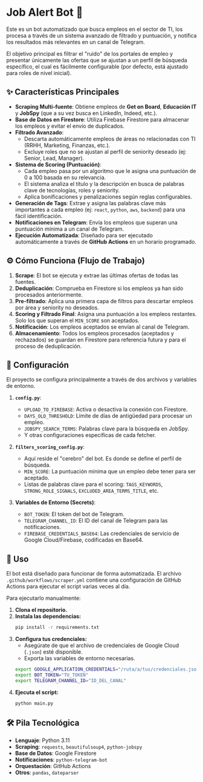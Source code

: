 # Job Alert Bot 🤖

Este es un bot automatizado que busca empleos en el sector de TI, los procesa a través de un sistema avanzado de filtrado y puntuación, y notifica los resultados más relevantes en un canal de Telegram.

El objetivo principal es filtrar el "ruido" de los portales de empleo y presentar únicamente las ofertas que se ajustan a un perfil de búsqueda específico, el cual es fácilmente configurable (por defecto, está ajustado para roles de nivel inicial).

## ✨ Características Principales

-   **Scraping Multi-fuente**: Obtiene empleos de **Get on Board**, **Educación IT** y **JobSpy** (que a su vez busca en LinkedIn, Indeed, etc.).
-   **Base de Datos en Firestore**: Utiliza Firebase Firestore para almacenar los empleos y evitar el envío de duplicados.
-   **Filtrado Avanzado**:
    -   Descarta automáticamente empleos de áreas no relacionadas con TI (RRHH, Marketing, Finanzas, etc.).
    -   Excluye roles que no se ajustan al perfil de seniority deseado (ej: Senior, Lead, Manager).
-   **Sistema de Scoring (Puntuación)**:
    -   Cada empleo pasa por un algoritmo que le asigna una puntuación de 0 a 100 basada en su relevancia.
    -   El sistema analiza el título y la descripción en busca de palabras clave de tecnologías, roles y seniority.
    -   Aplica bonificaciones y penalizaciones según reglas configurables.
-   **Generación de Tags**: Extrae y asigna las palabras clave más importantes a cada empleo (ej: `react`, `python`, `aws`, `backend`) para una fácil identificación.
-   **Notificaciones en Telegram**: Envía los empleos que superan una puntuación mínima a un canal de Telegram.
-   **Ejecución Automatizada**: Diseñado para ser ejecutado automáticamente a través de **GitHub Actions** en un horario programado.

## ⚙️ Cómo Funciona (Flujo de Trabajo)

1.  **Scrape**: El bot se ejecuta y extrae las últimas ofertas de todas las fuentes.
2.  **Deduplicación**: Comprueba en Firestore si los empleos ya han sido procesados anteriormente.
3.  **Pre-filtrado**: Aplica una primera capa de filtros para descartar empleos por área y seniority no deseados.
4.  **Scoring y Filtrado Final**: Asigna una puntuación a los empleos restantes. Solo los que superan el `MIN_SCORE` son aceptados.
5.  **Notificación**: Los empleos aceptados se envían al canal de Telegram.
6.  **Almacenamiento**: Todos los empleos procesados (aceptados y rechazados) se guardan en Firestore para referencia futura y para el proceso de deduplicación.

## 🔧 Configuración

El proyecto se configura principalmente a través de dos archivos y variables de entorno.

1.  **`config.py`**:
    -   `UPLOAD_TO_FIREBASE`: Activa o desactiva la conexión con Firestore.
    -   `DAYS_OLD_THRESHOLD`: Límite de días de antigüedad para procesar un empleo.
    -   `JOBSPY_SEARCH_TERMS`: Palabras clave para la búsqueda en JobSpy.
    -   Y otras configuraciones específicas de cada fetcher.

2.  **`filters_scoring_config.py`**:
    -   Aquí reside el "cerebro" del bot. Es donde se define el perfil de búsqueda.
    -   `MIN_SCORE`: La puntuación mínima que un empleo debe tener para ser aceptado.
    -   Listas de palabras clave para el scoring: `TAGS_KEYWORDS`, `STRONG_ROLE_SIGNALS`, `EXCLUDED_AREA_TERMS_TITLE`, etc.

3.  **Variables de Entorno (Secrets)**:
    -   `BOT_TOKEN`: El token del bot de Telegram.
    -   `TELEGRAM_CHANNEL_ID`: El ID del canal de Telegram para las notificaciones.
    -   `FIREBASE_CREDENTIALS_BASE64`: Las credenciales de servicio de Google Cloud/Firebase, codificadas en Base64.

## 🚀 Uso

El bot está diseñado para funcionar de forma automatizada. El archivo `.github/workflows/scraper.yml` contiene una configuración de GitHub Actions para ejecutar el script varias veces al día.

Para ejecutarlo manualmente:

1.  **Clona el repositorio.**
2.  **Instala las dependencias:**
    ```bash
    pip install -r requirements.txt
    ```
3.  **Configura tus credenciales:**
    -   Asegúrate de que el archivo de credenciales de Google Cloud (`.json`) esté disponible.
    -   Exporta las variables de entorno necesarias.
    ```bash
    export GOOGLE_APPLICATION_CREDENTIALS="/ruta/a/tus/credenciales.json"
    export BOT_TOKEN="TU_TOKEN"
    export TELEGRAM_CHANNEL_ID="ID_DEL_CANAL"
    ```
4.  **Ejecuta el script:**
    ```bash
    python main.py
    ```

## 🛠️ Pila Tecnológica

-   **Lenguaje**: Python 3.11
-   **Scraping**: `requests`, `beautifulsoup4`, `python-jobspy`
-   **Base de Datos**: Google Firestore
-   **Notificaciones**: `python-telegram-bot`
-   **Orquestación**: GitHub Actions
-   **Otros**: `pandas`, `dateparser`